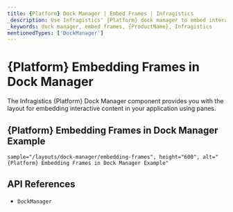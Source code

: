 ```yaml
---
title: {Platform} Dock Manager | Embed Frames | Infragistics
_description: Use Infragistics' {Platform} dock manager to embed interactive content using panes. View {ProductName} dock manager tutorials!
_keywords: dock manager, embed frames, {ProductName}, Infragistics
mentionedTypes: ['DockManager']
---
```

# {Platform} Embedding Frames in Dock Manager

The Infragistics {Platform} Dock Manager component provides you with the layout for embedding interactive content in your application using panes.

## {Platform} Embedding Frames in Dock Manager Example


`sample="/layouts/dock-manager/embedding-frames", height="600", alt="{Platform} Embedding Frames in Dock Manager Example"`



<!-- <div>
    <button data-localize="stackblitz" disabled class="stackblitz-btn" data-iframe-id="dock-manager-overview-iframe" data-demos-base-url="{environment:dvDemosBaseUrl}">View on StackBlitz
    </button>
</div> -->

<div class="divider--half"></div>

<!--
## Usage

Once the Dock Manager is imported, you can add it on the page:

```html
<igc-dockmanager id="dockManager">
</igc-dockmanager>
```

```ts
import { IgcDockManagerPaneType, IgcSplitPaneOrientation, IgcDockManagerComponent } from 'igniteui-dockmanager';

// ...

this.dockManager = document.getElementById("dockManager") as IgcDockManagerComponent;
this.dockManager.layout = {
    rootPane: {
        type: IgcDockManagerPaneType.splitPane,
        orientation: IgcSplitPaneOrientation.horizontal,
        panes: [
            {
                type: IgcDockManagerPaneType.contentPane,
                contentId: 'content1',
                header: 'Pane 1'
            }
        ]
    }
};
```

```html
<igc-dockmanager id="dockManager">
    <div slot="content1" style="width: 100%; height: 100%;">Content 1</div>
</igc-dockmanager>
``` -->

## API References

 - `DockManager`